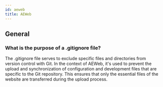 ```yaml
---
id: aeweb
title: AEWeb
---
```


## General 

### **What is the purpose of a .gitignore file?**

The .gitignore file serves to exclude specific files and directories from version control with Git. In the context of AEWeb, it's used to prevent the upload and synchronization of configuration and development files that are specific to the Git repository. This ensures that only the essential files of the website are transferred during the upload process.